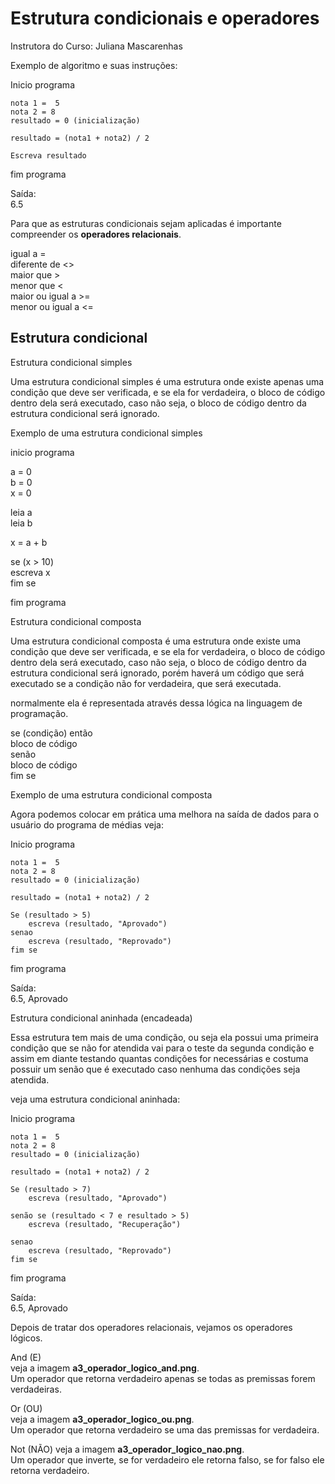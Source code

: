 # Estrutura condicionais e operadores

Instrutora do Curso: Juliana Mascarenhas

Exemplo de algoritmo e suas instruções:

Inicio programa

    nota 1 =  5  
    nota 2 = 8  
    resultado = 0 (inicialização)  

    resultado = (nota1 + nota2) / 2  

    Escreva resultado

fim programa

Saída:  
6.5

Para que as estruturas condicionais sejam aplicadas é importante compreender os **operadores relacionais**.

igual a =  
diferente de <>  
maior que >  
menor que <  
maior ou igual a >=  
menor ou igual a <=  

## Estrutura condicional 

Estrutura condicional simples

Uma estrutura condicional simples é uma estrutura onde existe apenas uma condição que deve ser verificada, e se ela for verdadeira, o bloco de código dentro dela será executado, caso não seja, o bloco de código dentro da estrutura condicional será ignorado.

Exemplo de uma estrutura condicional simples

inicio programa

a = 0  
b = 0  
x = 0

leia a  
leia b  

x = a + b  

se (x > 10)  
    escreva x  
fim se

fim programa

Estrutura condicional composta

Uma estrutura condicional composta é uma estrutura onde existe uma condição que deve ser verificada, e se ela for verdadeira, o bloco de código dentro dela será executado, caso não seja, o bloco de código dentro da estrutura condicional será ignorado, porém haverá um código que será executado se a condição não for verdadeira, que será executada.

normalmente ela é representada através dessa lógica na linguagem de programação.

se (condição) então  
    bloco de código  
senão    
    bloco de código  
fim se

Exemplo de uma estrutura condicional composta

Agora podemos colocar em prática uma melhora na saída de dados para o usuário do programa de médias veja:

Inicio programa

    nota 1 =  5  
    nota 2 = 8  
    resultado = 0 (inicialização)  

    resultado = (nota1 + nota2) / 2  

    Se (resultado > 5)  
        escreva (resultado, "Aprovado")
    senao  
        escreva (resultado, "Reprovado")
    fim se

fim programa

Saída:  
6.5, Aprovado

Estrutura condicional aninhada (encadeada)

Essa estrutura tem mais de uma condição, ou seja ela possui uma primeira condição que se não for atendida vai para o teste da segunda condição e assim em diante testando quantas condições for necessárias e costuma possuir um senão que é executado caso nenhuma das condições seja atendida.

veja uma estrutura condicional aninhada:

Inicio programa

    nota 1 =  5  
    nota 2 = 8  
    resultado = 0 (inicialização)  

    resultado = (nota1 + nota2) / 2  

    Se (resultado > 7)  
        escreva (resultado, "Aprovado")

    senão se (resultado < 7 e resultado > 5)  
        escreva (resultado, "Recuperação")	

    senao   
        escreva (resultado, "Reprovado")
    fim se

fim programa

Saída:  
6.5, Aprovado

Depois de tratar dos operadores relacionais, vejamos os operadores lógicos.

And  (E)  
veja a imagem **a3_operador_logico_and.png**.   
Um operador que retorna verdadeiro apenas se todas as premissas forem verdadeiras.

Or (OU)  
veja a imagem **a3_operador_logico_ou.png**.  
Um operador que retorna verdadeiro se uma das premissas for verdadeira.

Not (NÃO)
veja a imagem **a3_operador_logico_nao.png**.  
Um operador que inverte, se for verdadeiro ele retorna falso, se for falso ele retorna verdadeiro.


